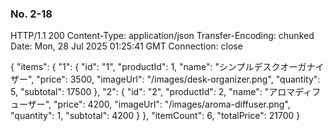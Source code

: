 ### No. 2-18
HTTP/1.1 200 
Content-Type: application/json
Transfer-Encoding: chunked
Date: Mon, 28 Jul 2025 01:25:41 GMT
Connection: close

{
  "items": {
    "1": {
      "id": "1",
      "productId": 1,
      "name": "シンプルデスクオーガナイザー",
      "price": 3500,
      "imageUrl": "/images/desk-organizer.png",
      "quantity": 5,
      "subtotal": 17500
    },
    "2": {
      "id": "2",
      "productId": 2,
      "name": "アロマディフューザー",
      "price": 4200,
      "imageUrl": "/images/aroma-diffuser.png",
      "quantity": 1,
      "subtotal": 4200
    }
  },
  "itemCount": 6,
  "totalPrice": 21700
}